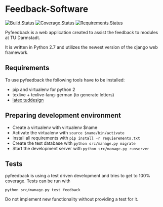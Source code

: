 # Feedback-Software
[![Build Status](https://travis-ci.org/yduman/pyfeedback.svg?branch=develop)](https://travis-ci.org/yduman/pyfeedback)
[![Coverage Status](https://coveralls.io/repos/github/yduman/pyfeedback/badge.svg?branch=develop)](https://coveralls.io/github/yduman/pyfeedback?branch=develop)
[![Requirements Status](https://requires.io/github/yduman/pyfeedback/requirements.svg?branch=develop)](https://requires.io/github/yduman/pyfeedback/requirements/?branch=develop)

Pyfeedback is a web application created to assist the feedback to modules at TU Darmstadt.

It is written in Python 2.7 and utilizes the newest version of the django web framework.

## Requirements

To use pyfeedback the following tools have to be installed:
* pip and virtualenv for python 2
* texlive + texlive-lang-german (to generate letters)
* [latex tuddesign](http://exp1.fkp.physik.tu-darmstadt.de/tuddesign/)

## Preparing development environment
* Create a virtualenv with virtualenv $name
* Activate the virtualenv with `source $name/bin/activate`
* Install all requirements with `pip install -r requierements.txt`
* Create the test database with `python src/manage.py migrate`
* Start the development server with `python src/manage.py runserver`

## Tests
pyfeedback is using a test driven development and tries to get to 100% coverage. Tests can be run with
```
python src/manage.py test feedback
```
Do not implement new functionality without providing a test for it.

